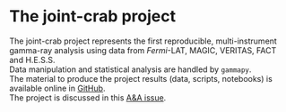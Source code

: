 # The joint-crab project
The joint-crab project represents the first reproducible, multi-instrument gamma-ray analysis using data from 
_Fermi_-LAT, MAGIC, VERITAS, FACT and H.E.S.S.    
Data manipulation and statistical analysis are handled by `gammapy`.       
The material to produce the project results (data, scripts, notebooks) is available online in [GitHub](https://github.com/open-gamma-ray-astro/joint-crab.git).    
The project is discussed in this [A&A issue](https://www.aanda.org/articles/aa/abs/2019/05/aa34938-18/aa34938-18.html).
